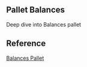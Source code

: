 ## Pallet Balances

Deep dive into Balances pallet

## Reference
[Balances Pallet](https://github.com/paritytech/substrate/tree/master/frame/balances)
